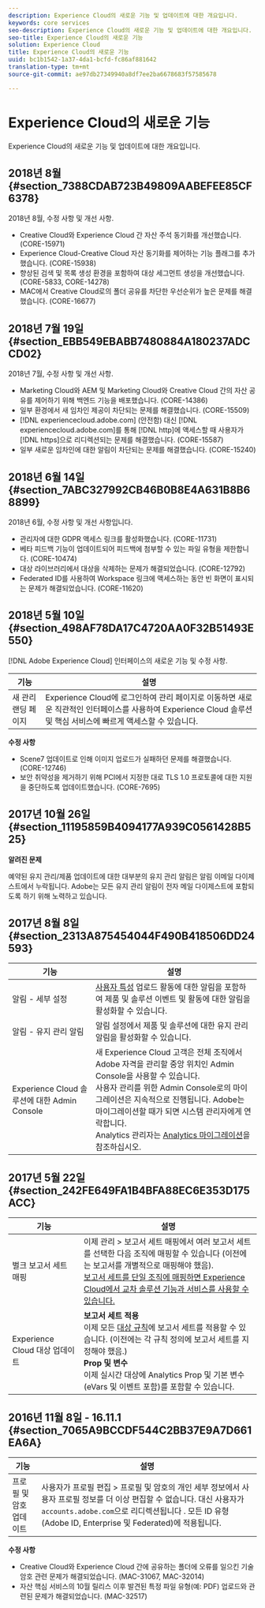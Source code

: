 ```yaml
---
description: Experience Cloud의 새로운 기능 및 업데이트에 대한 개요입니다.
keywords: core services
seo-description: Experience Cloud의 새로운 기능 및 업데이트에 대한 개요입니다.
seo-title: Experience Cloud의 새로운 기능
solution: Experience Cloud
title: Experience Cloud의 새로운 기능
uuid: bc1b1542-1a37-4da1-bcfd-fc86af881642
translation-type: tm+mt
source-git-commit: ae97db27349940a8df7ee2ba6678683f57585678

---
```



# Experience Cloud의 새로운 기능

Experience Cloud의 새로운 기능 및 업데이트에 대한 개요입니다.

## 2018년 8월 {#section_7388CDAB723B49809AABEFEE85CF6378}

2018년 8월, 수정 사항 및 개선 사항.

* Creative Cloud와 Experience Cloud 간 자산 주석 동기화를 개선했습니다. (CORE-15971)
* Experience Cloud-Creative Cloud 자산 동기화를 제어하는 기능 플래그를 추가했습니다. (CORE-15938)
* 향상된 검색 및 목록 생성 환경을 포함하여 대상 세그먼트 생성을 개선했습니다. (CORE-5833, CORE-14278)
* MAC에서 Creative Cloud로의 폴더 공유를 차단한 우선순위가 높은 문제를 해결했습니다. (CORE-16677)

## 2018년 7월 19일 {#section_EBB549EBABB7480884A180237ADCCD02}

2018년 7월, 수정 사항 및 개선 사항.

* Marketing Cloud와 AEM 및 Marketing Cloud와 Creative Cloud 간의 자산 공유를 제어하기 위해 백엔드 기능을 배포했습니다. (CORE-14386)
* 일부 환경에서 새 임차인 제공이 차단되는 문제를 해결했습니다. (CORE-15509)
* [!DNL experiencecloud.adobe.com] (안전함) 대신 [!DNL experiencecloud.adobe.com]를 통해 [!DNL http]에 액세스할 때 사용자가 [!DNL https]으로 리디렉션되는 문제를 해결했습니다. (CORE-15587)
* 일부 새로운 임차인에 대한 알림이 차단되는 문제를 해결했습니다. (CORE-15240)

## 2018년 6월 14일 {#section_7ABC327992CB46B0B8E4A631B8B68899}

2018년 6월, 수정 사항 및 개선 사항입니다.

* 관리자에 대한 GDPR 액세스 링크를 활성화했습니다. (CORE-11731)
* 베타 피드백 기능이 업데이트되어 피드백에 첨부할 수 있는 파일 유형을 제한합니다. (CORE-10474)
* 대상 라이브러리에서 대상을 삭제하는 문제가 해결되었습니다. (CORE-12792)
* Federated ID를 사용하여 Workspace 링크에 액세스하는 동안 빈 화면이 표시되는 문제가 해결되었습니다. (CORE-11620)

## 2018년 5월 10일 {#section_498AF78DA17C4720AA0F32B51493E550}

[!DNL Adobe Experience Cloud] 인터페이스의 새로운 기능 및 수정 사항.

| 기능 | 설명 |
|--- |--- |
| 새 관리 랜딩 페이지 | Experience Cloud에 로그인하여 관리 페이지로 이동하면 새로운 직관적인 인터페이스를 사용하여 Experience Cloud 솔루션 및 핵심 서비스에 빠르게 액세스할 수 있습니다. |
**수정 사항**

* Scene7 업데이트로 인해 이미지 업로드가 실패하던 문제를 해결했습니다. (CORE-12746)
* 보안 취약성을 제거하기 위해 PCI에서 지정한 대로 TLS 1.0 프로토콜에 대한 지원을 중단하도록 업데이트했습니다. (CORE-7695)

## 2017년 10월 26일 {#section_11195859B4094177A939C0561428B525}

**알려진 문제**

예약된 유지 관리/제품 업데이트에 대한 대부분의 유지 관리 알림은 알림 이메일 다이제스트에서 누락됩니다. Adobe는 모든 유지 관리 알림이 전자 메일 다이제스트에 포함되도록 하기 위해 노력하고 있습니다.

## 2017년 8월 8일 {#section_2313A875454044F490B418506DD24593}

| 기능 | 설명 |
|--- |--- |
| 알림 - 세부 설정 | [사용자 특성](../attributes/attributes.md) 업로드 활동에 대한 알림을 포함하여 제품 및 솔루션 이벤트 및 활동에 대한 알림을 활성화할 수 있습니다. |
| 알림 - 유지 관리 알림 | 알림 설정에서 제품 및 솔루션에 대한 유지 관리 알림을 활성화할 수 있습니다. |
| Experience Cloud 솔루션에 대한 Admin Console | 새 Experience Cloud 고객은 전체 조직에서 Adobe 자격을 관리할 중앙 위치인 Admin Console을 사용할 수 있습니다.<br>사용자 관리를 위한 Admin Console로의 마이그레이션은 지속적으로 진행됩니다. Adobe는 마이그레이션할 때가 되면 시스템 관리자에게 연락합니다.<br>Analytics 관리자는 [Analytics 마이그레이션](https://docs.adobe.com/content/help/en/analytics/admin/user-product-management/user-management/migrate-users/c-migration-tool.html)을 참조하십시오. |

## 2017년 5월 22일 {#section_242FE649FA1B4BFA88EC6E353D175ACC}

| 기능 | 설명 |
|--- |--- |
| 벌크 보고서 세트 매핑 | 이제 관리 &gt; 보고서 세트 매핑에서 여러 보고서 세트를 선택한 다음 조직에 매핑할 수 있습니다 (이전에는 보고서를 개별적으로 매핑해야 했음).  <br>[보고서 세트를 단일 조직에 매핑하면 Experience Cloud에서 교차 솔루션 기능과 서비스를 사용할 수 있습니다.](../core-services/core-services.md) |
| Experience Cloud 대상 업데이트 | **보고서 세트 적용**<br>이제 모든 [대상 규칙](../audience-library/t-audience-create.md)에 보고서 세트를 적용할 수 있습니다. (이전에는 각 규칙 정의에 보고서 세트를 지정해야 했음.) <br>**Prop 및 변수**<br>이제 실시간 대상에 Analytics Prop 및 기본 변수(eVars 및 이벤트 포함)를 포함할 수 있습니다. |

## 2016년 11월 8일 - 16.11.1 {#section_7065A9BCCDF544C2BB37E9A7D661EA6A}

| 기능 | 설명 |
|--- |--- |
| 프로필 및 암호 업데이트 | 사용자가 프로필 편집 &gt; 프로필 및 암호의 개인 세부 정보에서 사용자 프로필 정보를 더 이상 편집할 수 없습니다. 대신 사용자가 `accounts.adobe.com`으로 리디렉션됩니다 . 모든 ID 유형(Adobe ID, Enterprise 및 Federated)에 적용됩니다. |

**수정 사항**

* Creative Cloud와 Experience Cloud 간에 공유하는 폴더에 오류를 일으킨 기술 암호 관련 문제가 해결되었습니다. (MAC-31067, MAC-32014)
* 자산 핵심 서비스의 10월 릴리스 이후 발견된 특정 파일 유형(예: PDF) 업로드와 관련된 문제가 해결되었습니다. (MAC-32517)
